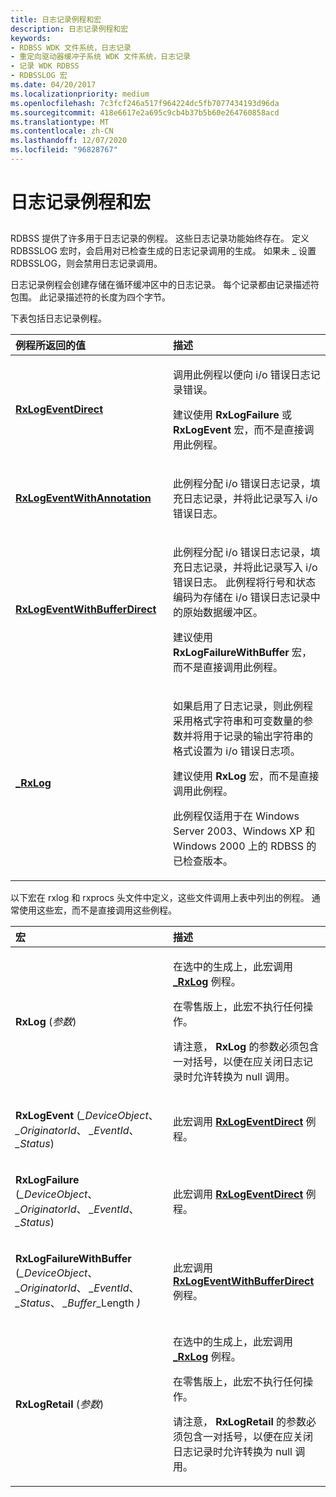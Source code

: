 ```yaml
---
title: 日志记录例程和宏
description: 日志记录例程和宏
keywords:
- RDBSS WDK 文件系统，日志记录
- 重定向驱动器缓冲子系统 WDK 文件系统，日志记录
- 记录 WDK RDBSS
- RDBSSLOG 宏
ms.date: 04/20/2017
ms.localizationpriority: medium
ms.openlocfilehash: 7c3fcf246a517f964224dc5fb7077434193d96da
ms.sourcegitcommit: 418e6617e2a695c9cb4b37b5b60e264760858acd
ms.translationtype: MT
ms.contentlocale: zh-CN
ms.lasthandoff: 12/07/2020
ms.locfileid: "96828767"
---
```

# <a name="logging-routines-and-macros"></a>日志记录例程和宏


## <span id="ddk_logging_functions_and_macros_if"></span><span id="DDK_LOGGING_FUNCTIONS_AND_MACROS_IF"></span>


RDBSS 提供了许多用于日志记录的例程。 这些日志记录功能始终存在。 定义 RDBSSLOG 宏时，会启用对已检查生成的日志记录调用的生成。 如果未 \_ 设置 RDBSSLOG，则会禁用日志记录调用。

日志记录例程会创建存储在循环缓冲区中的日志记录。 每个记录都由记录描述符包围。 此记录描述符的长度为四个字节。

下表包括日志记录例程。

<table>
<colgroup>
<col width="50%" />
<col width="50%" />
</colgroup>
<thead>
<tr class="header">
<th align="left">例程所返回的值</th>
<th align="left">描述</th>
</tr>
</thead>
<tbody>
<tr class="odd">
<td align="left"><p><a href="/windows-hardware/drivers/ddi/rxprocs/nf-rxprocs-rxlogeventdirect" data-raw-source="[&lt;strong&gt;RxLogEventDirect&lt;/strong&gt;](/windows-hardware/drivers/ddi/rxprocs/nf-rxprocs-rxlogeventdirect)"><strong>RxLogEventDirect</strong></a></p></td>
<td align="left"><p>调用此例程以便向 i/o 错误日志记录错误。</p>
<p>建议使用 <strong>RxLogFailure</strong> 或 <strong>RxLogEvent</strong> 宏，而不是直接调用此例程。</p></td>
</tr>
<tr class="even">
<td align="left"><p><a href="/windows-hardware/drivers/ddi/rxprocs/nf-rxprocs-rxlogeventwithannotation" data-raw-source="[&lt;strong&gt;RxLogEventWithAnnotation&lt;/strong&gt;](/windows-hardware/drivers/ddi/rxprocs/nf-rxprocs-rxlogeventwithannotation)"><strong>RxLogEventWithAnnotation</strong></a></p></td>
<td align="left"><p>此例程分配 i/o 错误日志记录，填充日志记录，并将此记录写入 i/o 错误日志。</p></td>
</tr>
<tr class="odd">
<td align="left"><p><a href="/windows-hardware/drivers/ddi/rxprocs/nf-rxprocs-rxlogeventwithbufferdirect" data-raw-source="[&lt;strong&gt;RxLogEventWithBufferDirect&lt;/strong&gt;](/windows-hardware/drivers/ddi/rxprocs/nf-rxprocs-rxlogeventwithbufferdirect)"><strong>RxLogEventWithBufferDirect</strong></a></p></td>
<td align="left"><p>此例程分配 i/o 错误日志记录，填充日志记录，并将此记录写入 i/o 错误日志。 此例程将行号和状态编码为存储在 i/o 错误日志记录中的原始数据缓冲区。</p>
<p>建议使用 <strong>RxLogFailureWithBuffer</strong> 宏，而不是直接调用此例程。</p></td>
</tr>
<tr class="even">
<td align="left"><p><a href="/windows-hardware/drivers/ddi/rxlog/nf-rxlog-_rxlog" data-raw-source="[&lt;strong&gt;_RxLog&lt;/strong&gt;](/windows-hardware/drivers/ddi/rxlog/nf-rxlog-_rxlog)"><strong>_RxLog</strong></a></p></td>
<td align="left"><p>如果启用了日志记录，则此例程采用格式字符串和可变数量的参数并将用于记录的输出字符串的格式设置为 i/o 错误日志项。</p>
<p>建议使用 <strong>RxLog</strong> 宏，而不是直接调用此例程。</p>
<p>此例程仅适用于在 Windows Server 2003、Windows XP 和 Windows 2000 上的 RDBSS 的已检查版本。</p></td>
</tr>
</tbody>
</table>

 

以下宏在 rxlog 和 rxprocs 头文件中定义，这些文件调用上表中列出的例程。 通常使用这些宏，而不是直接调用这些例程。

<table>
<colgroup>
<col width="50%" />
<col width="50%" />
</colgroup>
<thead>
<tr class="header">
<th align="left">宏</th>
<th align="left">描述</th>
</tr>
</thead>
<tbody>
<tr class="odd">
<td align="left"><p><strong>RxLog</strong> (<em>参数</em>) </p></td>
<td align="left"><p>在选中的生成上，此宏调用 <a href="/windows-hardware/drivers/ddi/rxlog/nf-rxlog-_rxlog" data-raw-source="[&lt;strong&gt;_RxLog&lt;/strong&gt;](/windows-hardware/drivers/ddi/rxlog/nf-rxlog-_rxlog)"><strong>_RxLog</strong></a> 例程。</p>
<p>在零售版上，此宏不执行任何操作。</p>
<p>请注意， <strong>RxLog</strong> 的参数必须包含一对括号，以便在应关闭日志记录时允许转换为 null 调用。</p></td>
</tr>
<tr class="even">
<td align="left"><p><strong>RxLogEvent</strong> (<em>_DeviceObject</em>、 <em>_OriginatorId</em>、 <em>_EventId</em>、 <em>_Status</em>) </p></td>
<td align="left"><p>此宏调用 <a href="/windows-hardware/drivers/ddi/rxprocs/nf-rxprocs-rxlogeventdirect" data-raw-source="[&lt;strong&gt;RxLogEventDirect&lt;/strong&gt;](/windows-hardware/drivers/ddi/rxprocs/nf-rxprocs-rxlogeventdirect)"><strong>RxLogEventDirect</strong></a> 例程。</p></td>
</tr>
<tr class="odd">
<td align="left"><p><strong>RxLogFailure</strong> (<em>_DeviceObject</em>、 <em>_OriginatorId</em>、 <em>_EventId</em>、 <em>_Status</em>) </p></td>
<td align="left"><p>此宏调用 <a href="/windows-hardware/drivers/ddi/rxprocs/nf-rxprocs-rxlogeventdirect" data-raw-source="[&lt;strong&gt;RxLogEventDirect&lt;/strong&gt;](/windows-hardware/drivers/ddi/rxprocs/nf-rxprocs-rxlogeventdirect)"><strong>RxLogEventDirect</strong></a> 例程。</p></td>
</tr>
<tr class="even">
<td align="left"><p><strong>RxLogFailureWithBuffer</strong> (<em>_DeviceObject</em>、 <em>_OriginatorId</em>、 <em>_EventId</em>、 <em>_Status</em>、 <em>_Buffer</em>_Length <em>) </em></p></td>
<td align="left"><p>此宏调用 <a href="/windows-hardware/drivers/ddi/rxprocs/nf-rxprocs-rxlogeventwithbufferdirect" data-raw-source="[&lt;strong&gt;RxLogEventWithBufferDirect&lt;/strong&gt;](/windows-hardware/drivers/ddi/rxprocs/nf-rxprocs-rxlogeventwithbufferdirect)"><strong>RxLogEventWithBufferDirect</strong></a> 例程。</p></td>
</tr>
<tr class="odd">
<td align="left"><p><strong>RxLogRetail</strong> (<em>参数</em>) </p></td>
<td align="left"><p>在选中的生成上，此宏调用 <a href="/windows-hardware/drivers/ddi/rxlog/nf-rxlog-_rxlog" data-raw-source="[&lt;strong&gt;_RxLog&lt;/strong&gt;](/windows-hardware/drivers/ddi/rxlog/nf-rxlog-_rxlog)"><strong>_RxLog</strong></a> 例程。</p>
<p>在零售版上，此宏不执行任何操作。</p>
<p>请注意， <strong>RxLogRetail</strong> 的参数必须包含一对括号，以便在应关闭日志记录时允许转换为 null 调用。</p></td>
</tr>
</tbody>
</table>

 


